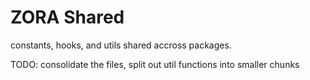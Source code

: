 # ZORA Shared

constants, hooks, and utils shared accross packages.

TODO: consolidate the files, split out util functions into smaller chunks
